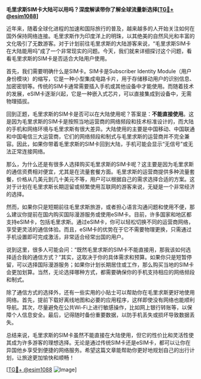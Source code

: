 **毛里求斯SIM卡大陆可以用吗？深度解读带你了解全球流量新选择[[TG💪+ @esim1088](https://t.me/s/esim1088)]**

近年来，随着全球化进程的加速和国际旅行的普及，越来越多的人开始关注如何在国外保持网络连接。毛里求斯作为印度洋上的明珠，以其绝美的自然风光和丰富的文化吸引了无数游客。对于计划前往毛里求斯的大陆游客来说，“毛里求斯SIM卡在大陆能用吗”成了一个非常现实的问题。今天，我们就来详细探讨这个问题，看看毛里求斯的SIM卡是否适合大陆用户使用。

首先，我们需要明确什么是SIM卡。SIM卡是Subscriber Identity Module（用户身份模块）的缩写，它是一种小型集成电路卡片，用于存储移动用户的识别信息、加密密钥等。传统的SIM卡通常需要插入手机或其他设备中才能使用。而随着技术的发展，eSIM卡逐渐兴起，它是一种嵌入式芯片，可以直接集成到设备中，无需物理插拔。

回到正题，毛里求斯的SIM卡是否可以在大陆使用呢？答案是：**不能直接使用**。这是因为毛里求斯的SIM卡是按照当地运营商的网络频段和技术标准设计的，而大陆的手机和网络环境与毛里求斯有很大差异。大陆使用的主要是中国移动、中国联通和中国电信三大运营商，它们的网络频段和制式与毛里求斯的运营商并不完全兼容。因此，如果你带着毛里求斯的SIM卡回到大陆，手机可能会显示“无信号”或无法正常连接网络。

那么，为什么还是有很多人选择购买毛里求斯的SIM卡呢？这主要是因为毛里求斯的通信资费相对便宜，尤其是在流量套餐方面。毛里求斯的运营商提供多种流量套餐，价格从几美元到几十美元不等，用户可以根据自己的需求选择合适的方案。这对于计划在毛里求斯长期逗留或频繁使用互联网的游客来说，无疑是一个非常经济的选择。

然而，如果你只是短期前往毛里求斯旅游，或者担心语言沟通问题和使用不便，那么建议你提前在国内购买国际漫游服务或使用eSIM卡。目前，许多国家和地区都支持eSIM卡，包括毛里求斯。通过eSIM卡，你可以轻松切换不同的运营商网络，享受更灵活的通信体验。而且，eSIM卡的优势在于它不需要物理更换，只需通过手机设置即可完成激活，非常适合经常出国的用户。

说到这里，很多人可能会问：“既然毛里求斯的SIM卡不能直接用，那我该如何选择适合我的通信方式？”其实，这取决于你的具体需求和预算。如果你只是短暂停留，可以选择国际漫游服务；如果你计划长期居住或工作，那么购买当地的SIM卡会更加划算。当然，无论选择哪种方式，都需要确保你的手机支持相应的网络频段和制式。

除了通信方式的选择外，还有一些实用的小贴士可以帮助你在毛里求斯更好地使用网络。首先，提前下载好离线地图和必要的应用程序，这样即使没有网络也能顺利导航。其次，尽量避免在公共Wi-Fi上进行敏感操作，比如网上银行转账等，以保障个人信息安全。最后，记得随时备份重要数据，以防手机丢失或损坏导致数据丢失。

总结来说，毛里求斯的SIM卡虽然不能直接在大陆使用，但它的性价比和灵活性使其成为许多游客的理想选择。无论是通过传统SIM卡还是eSIM卡，都可以让你在异国他乡享受到便捷的网络服务。希望这篇文章能帮助你更好地规划自己的出行计划，让旅途更加愉快和顺畅！

[[TG💪+ @esim1088](https://t.me/s/esim1088) ![Image](https://i.postimg.cc/4NQfJmqS/Snipaste-2025-05-13-00-14-12.png)]